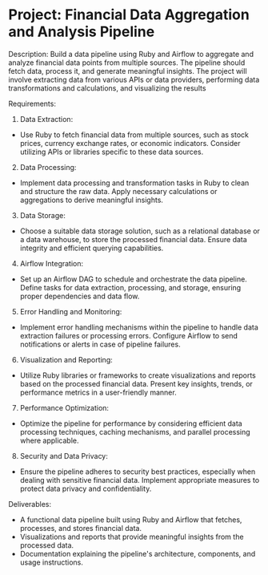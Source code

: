 # Project: Financial Data Aggregation and Analysis Pipeline

Description:
Build a data pipeline using Ruby and Airflow to aggregate and analyze financial data points from multiple
sources. The pipeline should fetch data, process it, and generate meaningful insights. The project will
involve extracting data from various APIs or data providers, performing data transformations and
calculations, and visualizing the results

Requirements:
1. Data Extraction:
- Use Ruby to fetch financial data from multiple sources, such as stock prices, currency exchange rates, or
economic indicators. Consider utilizing APIs or libraries specific to these data sources.

2. Data Processing:
- Implement data processing and transformation tasks in Ruby to clean and structure the raw data. Apply
necessary calculations or aggregations to derive meaningful insights.

3. Data Storage:
- Choose a suitable data storage solution, such as a relational database or a data warehouse, to store the
processed financial data. Ensure data integrity and efficient querying capabilities.

4. Airflow Integration:
- Set up an Airflow DAG to schedule and orchestrate the data pipeline. Define tasks for data extraction,
processing, and storage, ensuring proper dependencies and data flow.

5. Error Handling and Monitoring:
- Implement error handling mechanisms within the pipeline to handle data extraction failures or processing
errors. Configure Airflow to send notifications or alerts in case of pipeline failures.

6. Visualization and Reporting:
- Utilize Ruby libraries or frameworks to create visualizations and reports based on the processed financial
data. Present key insights, trends, or performance metrics in a user-friendly manner.

7. Performance Optimization:
- Optimize the pipeline for performance by considering efficient data processing techniques, caching
mechanisms, and parallel processing where applicable.

8. Security and Data Privacy:
- Ensure the pipeline adheres to security best practices, especially when dealing with sensitive financial
data. Implement appropriate measures to protect data privacy and confidentiality.

Deliverables:
- A functional data pipeline built using Ruby and Airflow that fetches, processes, and stores financial data.
- Visualizations and reports that provide meaningful insights from the processed data.
- Documentation explaining the pipeline's architecture, components, and usage instructions.
